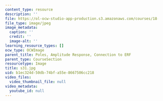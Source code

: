 ```yaml
---
content_type: resource
description: ''
file: https://ol-ocw-studio-app-production.s3.amazonaws.com/courses/18-03sc-differential-equations-fall-2011/b1ec324d50db74bfa55e8667506cc218_s31.jpg
file_type: image/jpeg
image_metadata:
  caption: ''
  credit: ''
  image-alt: ''
learning_resource_types: []
ocw_type: OCWImage
parent_title: Poles, Amplitude Response, Connection to ERF
parent_type: CourseSection
resourcetype: Image
title: s31.jpg
uid: b1ec324d-50db-74bf-a55e-8667506cc218
video_files:
  video_thumbnail_file: null
video_metadata:
  youtube_id: null
---
```


